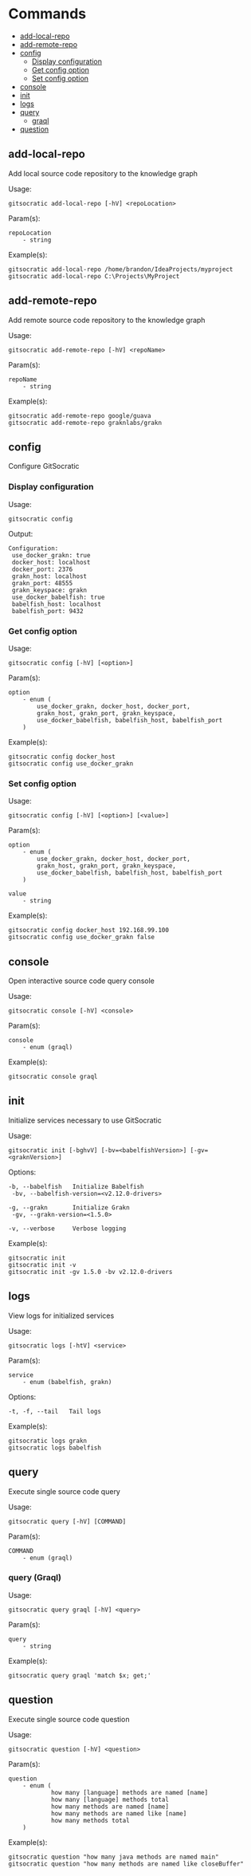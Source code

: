 # Commands

 - [add-local-repo](https://github.com/CodeBrig/GitSocratic/blob/master/COMMANDS.md#add-local-repo)
 - [add-remote-repo](https://github.com/CodeBrig/GitSocratic/blob/master/COMMANDS.md#add-remote-repo)
 - [config](https://github.com/CodeBrig/GitSocratic/blob/master/COMMANDS.md#config)
   - [Display configuration](https://github.com/CodeBrig/GitSocratic/blob/master/COMMANDS.md#display-configuration)
   - [Get config option](https://github.com/CodeBrig/GitSocratic/blob/master/COMMANDS.md#get-config-option)
   - [Set config option](https://github.com/CodeBrig/GitSocratic/blob/master/COMMANDS.md#set-config-option)
 - [console](https://github.com/CodeBrig/GitSocratic/blob/master/COMMANDS.md#console)
 - [init](https://github.com/CodeBrig/GitSocratic/blob/master/COMMANDS.md#init)
 - [logs](https://github.com/CodeBrig/GitSocratic/blob/master/COMMANDS.md#logs)
 - [query](https://github.com/CodeBrig/GitSocratic/blob/master/COMMANDS.md#query)
   - [graql](https://github.com/CodeBrig/GitSocratic/blob/master/COMMANDS.md#query-graql)
 - [question](https://github.com/CodeBrig/GitSocratic/blob/master/COMMANDS.md#question)

## add-local-repo

Add local source code repository to the knowledge graph

Usage:
```
gitsocratic add-local-repo [-hV] <repoLocation>
```

Param(s):
```
repoLocation
    - string
```

Example(s):
```
gitsocratic add-local-repo /home/brandon/IdeaProjects/myproject
gitsocratic add-local-repo C:\Projects\MyProject
```

## add-remote-repo

Add remote source code repository to the knowledge graph

Usage:
```
gitsocratic add-remote-repo [-hV] <repoName>
```

Param(s):
```
repoName
    - string
```

Example(s):
```
gitsocratic add-remote-repo google/guava
gitsocratic add-remote-repo graknlabs/grakn
```

## config

Configure GitSocratic

### Display configuration

Usage:
```
gitsocratic config
```

Output:
```
Configuration:
 use_docker_grakn: true
 docker_host: localhost
 docker_port: 2376
 grakn_host: localhost
 grakn_port: 48555
 grakn_keyspace: grakn
 use_docker_babelfish: true
 babelfish_host: localhost
 babelfish_port: 9432
```

### Get config option

Usage:
```
gitsocratic config [-hV] [<option>]
```

Param(s):
```
option
    - enum (
        use_docker_grakn, docker_host, docker_port,
        grakn_host, grakn_port, grakn_keyspace,
        use_docker_babelfish, babelfish_host, babelfish_port
    )
```

Example(s):
```
gitsocratic config docker_host
gitsocratic config use_docker_grakn
```

### Set config option

Usage:
```
gitsocratic config [-hV] [<option>] [<value>]
```

Param(s):
```
option
    - enum (
        use_docker_grakn, docker_host, docker_port,
        grakn_host, grakn_port, grakn_keyspace,
        use_docker_babelfish, babelfish_host, babelfish_port
    )

value
    - string
```

Example(s):
```
gitsocratic config docker_host 192.168.99.100
gitsocratic config use_docker_grakn false
```

## console

Open interactive source code query console

Usage:
```
gitsocratic console [-hV] <console>
```

Param(s):
```
console
    - enum (graql)
```

Example(s):
```
gitsocratic console graql
```

## init

Initialize services necessary to use GitSocratic

Usage:
```
gitsocratic init [-bghvV] [-bv=<babelfishVersion>] [-gv=<graknVersion>]
```

Options:
```
-b, --babelfish   Initialize Babelfish
 -bv, --babelfish-version=<v2.12.0-drivers>

-g, --grakn       Initialize Grakn
 -gv, --grakn-version=<1.5.0>

-v, --verbose     Verbose logging
```

Example(s):
```
gitsocratic init
gitsocratic init -v
gitsocratic init -gv 1.5.0 -bv v2.12.0-drivers
```

## logs

View logs for initialized services

Usage:
```
gitsocratic logs [-htV] <service>
```

Param(s):
```
service
    - enum (babelfish, grakn)
```

Options:
```
-t, -f, --tail   Tail logs
```

Example(s):
```
gitsocratic logs grakn
gitsocratic logs babelfish
```

## query

Execute single source code query

Usage:
```
gitsocratic query [-hV] [COMMAND]
```

Param(s):
```
COMMAND
    - enum (graql)
```

### query (Graql)

Usage:
```
gitsocratic query graql [-hV] <query>
```

Param(s):
```
query
    - string
```

Example(s):
```
gitsocratic query graql 'match $x; get;'
```

## question

Execute single source code question

Usage:
```
gitsocratic question [-hV] <question>
```

Param(s):
```
question
    - enum (
            how many [language] methods are named [name]
            how many [language] methods total
            how many methods are named [name]
            how many methods are named like [name]
            how many methods total
    )
```

Example(s):
```
gitsocratic question "how many java methods are named main"
gitsocratic question "how many methods are named like closeBuffer"
```
